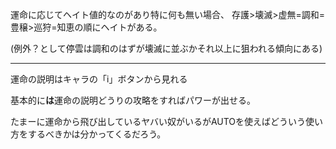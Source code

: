 運命に応じてヘイト値的なのがあり特に何も無い場合、
存護>壊滅>虚無=調和=豊穣>巡狩=知恵の順にヘイトがある。

(例外？として停雲は調和のはずが壊滅に並ぶかそれ以上に狙われる傾向にある)

---

運命の説明はキャラの「i」ボタンから見れる

基本的に**は**運命の説明どうりの攻略をすればパワーが出せる。

たまーに運命から飛び出しているヤバい奴がいるがAUTOを使えばどういう使い方をするべきかは分かってくるだろう。
